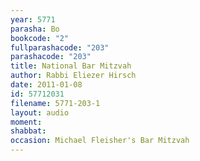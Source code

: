 ```yaml
---
year: 5771
parasha: Bo
bookcode: "2"
fullparashacode: "203"
parashacode: "203"
title: National Bar Mitzvah
author: Rabbi Eliezer Hirsch
date: 2011-01-08
id: 57712031
filename: 5771-203-1
layout: audio
moment: 
shabbat: 
occasion: Michael Fleisher's Bar Mitzvah
---
```

